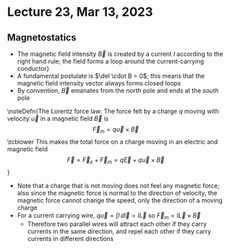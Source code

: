 # Lecture 23, Mar 13, 2023

## Magnetostatics

* The magnetic field intensity $\vec B$ is created by a current $I$ according to the right hand rule; the field forms a loop around the current-carrying conductor}
* A fundamental postulate is $\del \cdot B = 0$; this means that the magnetic field intensity vector always forms closed loops
* By convention, $\vec B$ emanates from the *north* pole and ends at the *south* pole

\noteDefn{The Lorentz force law: The force felt by a charge $q$ moving with velocity $\vec u$ in a magnetic field $\vec B$ is $$\vec F_m = q\vec u \times \vec B$$ \tcblower This makes the total force on a charge moving in an electric and magnetic field $$\vec F = \vec F_e + \vec F_m = q\vec E + q\vec u \times \vec B$$}

* Note that a charge that is not moving does not feel any magnetic force; also since the magnetic force is normal to the direction of velocity, the magnetic force cannot change the speed, only the direction of a moving charge
* For a current carrying wire, $q\vec u = \int I\,\dd\vec l = I\vec L$ so $\vec F_m = I\vec L \times \vec B$
	* Therefore two parallel wires will attract each other if they carry currents in the same direction, and repel each other if they carry currents in different directions

